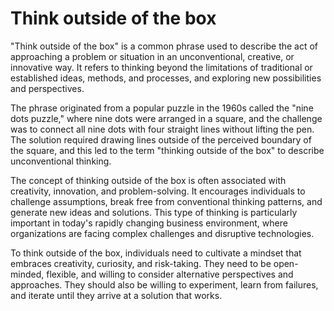 # Think outside of the box

"Think outside of the box" is a common phrase used to describe the act of approaching a problem or situation in an unconventional, creative, or innovative way. It refers to thinking beyond the limitations of traditional or established ideas, methods, and processes, and exploring new possibilities and perspectives.

The phrase originated from a popular puzzle in the 1960s called the "nine dots puzzle," where nine dots were arranged in a square, and the challenge was to connect all nine dots with four straight lines without lifting the pen. The solution required drawing lines outside of the perceived boundary of the square, and this led to the term "thinking outside of the box" to describe unconventional thinking.

The concept of thinking outside of the box is often associated with creativity, innovation, and problem-solving. It encourages individuals to challenge assumptions, break free from conventional thinking patterns, and generate new ideas and solutions. This type of thinking is particularly important in today's rapidly changing business environment, where organizations are facing complex challenges and disruptive technologies.

To think outside of the box, individuals need to cultivate a mindset that embraces creativity, curiosity, and risk-taking. They need to be open-minded, flexible, and willing to consider alternative perspectives and approaches. They should also be willing to experiment, learn from failures, and iterate until they arrive at a solution that works.
